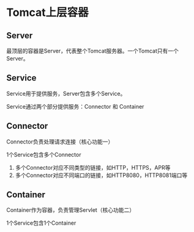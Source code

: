# Tomcat上层容器

## Server

最顶层的容器是Server，代表整个Tomcat服务器。一个Tomcat只有一个Server。

## Service

Service用于提供服务，Server包含多个Service。

Service通过两个部分提供服务：Connector 和 Container

## Connector

Connector负责处理请求连接（核心功能一）

1个Service包含多个Connector

1. 多个Connector对应不同类型的链接，如HTTP，HTTPS，APR等
2. 多个Connector对应不同端口的链接，如HTTP8080，HTTP8081端口等

## Container

Container作为容器，负责管理Servlet（核心功能二）

1个Service包含1个Container

